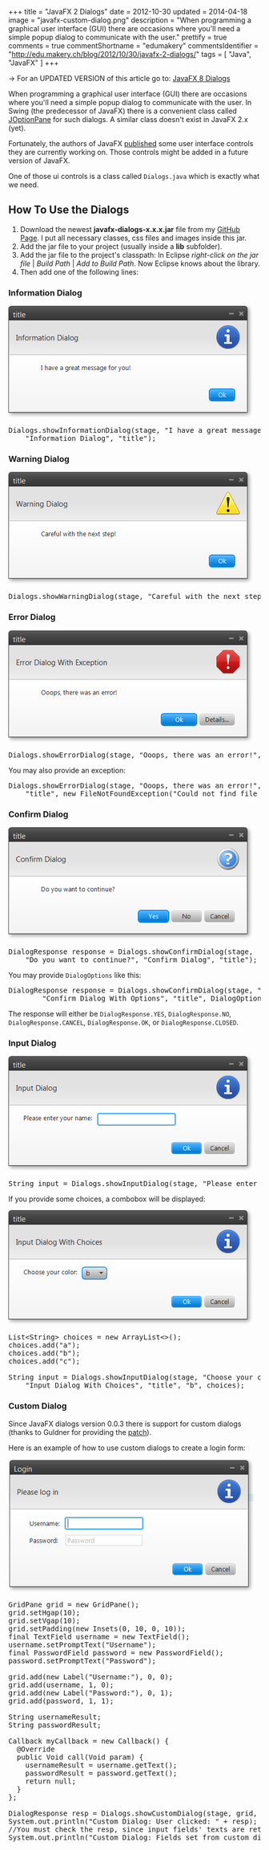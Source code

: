 +++
title = "JavaFX 2 Dialogs"
date = 2012-10-30
updated = 2014-04-18
image = "javafx-custom-dialog.png"
description = "When programming a graphical user interface (GUI) there are occasions where you'll need a simple popup dialog to communicate with the user."
prettify = true
comments = true
commentShortname = "edumakery"
commentsIdentifier = "http://edu.makery.ch/blog/2012/10/30/javafx-2-dialogs/"
tags = [ "Java", "JavaFX" ]
+++

<div class="alert alert-danger">
  &rarr; For an UPDATED VERSION of this article go to: <a href="/blog/javafx-8-dialogs/" class="alert-link">JavaFX 8 Dialogs</a>
</div>

When programming a graphical user interface (GUI) there are occasions where you'll need a simple popup dialog to communicate with the user. In Swing (the predecessor of JavaFX) there is a convenient class called [JOptionPane](http://docs.oracle.com/javase/tutorial/uiswing/components/dialog.html) for such dialogs. A similar class doesn't exist in JavaFX 2.x (yet).

Fortunately, the authors of JavaFX [published](http://fxexperience.com/2012/10/announcing-the-javafx-ui-controls-sandbox/) some user interface controls they are currently working on. Those controls might be added in a future version of JavaFX.

One of those ui controls is a class called `Dialogs.java` which is exactly what we need.


## How To Use the Dialogs

1. Download the newest **javafx-dialogs-x.x.x.jar** file from my [GitHub Page](https://github.com/marcojakob/javafx-ui-sandbox/tree/master/javafx-dialogs/dist). I put all necessary classes, css files and images inside this jar.
2. Add the jar file to your project (usually inside a **lib** subfolder).
3. Add the jar file to the project's classpath: In Eclipse *right-click on the jar file* | *Build Path* | *Add to Build Path*. Now Eclipse knows about the library.
4. Then add one of the following lines:


### Information Dialog

![JavaFX Information Dialog](javafx-information-dialog.png)

<pre class="prettyprint lang-java">
Dialogs.showInformationDialog(stage, "I have a great message for you!", 
    "Information Dialog", "title");
</pre>


### Warning Dialog

![JavaFX Warning Dialog](javafx-warning-dialog.png)

<pre class="prettyprint lang-java">
Dialogs.showWarningDialog(stage, "Careful with the next step!", "Warning Dialog", "title");
</pre>

### Error Dialog

![JavaFX Error Dialog](javafx-error-dialog.png)

<pre class="prettyprint lang-java">
Dialogs.showErrorDialog(stage, "Ooops, there was an error!", "Error Dialog", "title");
</pre>

You may also provide an exception:

<pre class="prettyprint lang-java">
Dialogs.showErrorDialog(stage, "Ooops, there was an error!", "Error Dialog With Exception", 
    "title", new FileNotFoundException("Could not find file blabla.txt"));
</pre>

### Confirm Dialog

![JavaFX Confirm Dialog](javafx-confirm-dialog.png)

<pre class="prettyprint lang-java">
DialogResponse response = Dialogs.showConfirmDialog(stage, 
    "Do you want to continue?", "Confirm Dialog", "title");
</pre>

You may provide `DialogOptions` like this:

<pre class="prettyprint lang-java">
DialogResponse response = Dialogs.showConfirmDialog(stage, "Are you ok with this?", 
		"Confirm Dialog With Options", "title", DialogOptions.OK_CANCEL);
</pre>

The response will either be `DialogResponse.YES`, `DialogResponse.NO`, `DialogResponse.CANCEL`, `DialogResponse.OK`, or `DialogResponse.CLOSED`.


### Input Dialog

![JavaFX Input Dialog](javafx-input-dialog.png)

<pre class="prettyprint lang-java">
String input = Dialogs.showInputDialog(stage, "Please enter your name:", "Input Dialog", "title");
</pre>

If you provide some choices, a combobox will be displayed:

![JavaFX Input Dialog with Choices](javafx-input-dialog-choices.png)

<pre class="prettyprint lang-java">
List&lt;String> choices = new ArrayList&lt;>();
choices.add("a");
choices.add("b");
choices.add("c");
		
String input = Dialogs.showInputDialog(stage, "Choose your color:", 
    "Input Dialog With Choices", "title", "b", choices);
</pre>


### Custom Dialog

Since JavaFX dialogs version 0.0.3 there is support for custom dialogs (thanks to Guldner for providing the [patch](https://github.com/marcojakob/javafx-ui-sandbox/pull/7)).

Here is an example of how to use custom dialogs to create a login form:

![JavaFX Custom Dialog](javafx-custom-dialog.png)

<pre class="prettyprint lang-java">
GridPane grid = new GridPane();
grid.setHgap(10);
grid.setVgap(10);
grid.setPadding(new Insets(0, 10, 0, 10));
final TextField username = new TextField(); 
username.setPromptText("Username");
final PasswordField password = new PasswordField(); 
password.setPromptText("Password");

grid.add(new Label("Username:"), 0, 0);
grid.add(username, 1, 0);
grid.add(new Label("Password:"), 0, 1);
grid.add(password, 1, 1);

String usernameResult;
String passwordResult;

Callback<Void, Void> myCallback = new Callback<Void, Void>() {
  @Override
  public Void call(Void param) {
    usernameResult = username.getText();
    passwordResult = password.getText();
    return null;
  }
};

DialogResponse resp = Dialogs.showCustomDialog(stage, grid, "Please log in", "Login", DialogOptions.OK_CANCEL, myCallback);
System.out.println("Custom Dialog: User clicked: " + resp);
//You must check the resp, since input fields' texts are returned regardless of what button was pressed. (ie. If user clicked 'Cancel' disregard the input) 
System.out.println("Custom Dialog: Fields set from custom dialog: " + usernameResult + "/" + passwordResult);
</pre>
